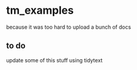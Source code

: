 # tm_examples
because it was too hard to upload a bunch of docs

## to do
update some of this stuff using tidytext
